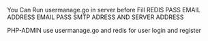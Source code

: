 You Can Run usermanage.go in server before Fill 
REDIS PASS
EMAIL ADDRESS 
EMAIL PASS
SMTP ADRESS
AND SERVER ADDRESS


PHP-ADMIN use usermanage.go and redis for user login and register
